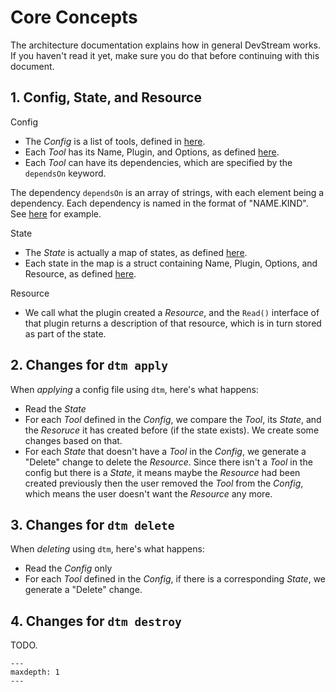 # Core Concepts

The architecture documentation explains how in general DevStream works. If you haven't read it yet, make sure you do that before continuing with this document.

## 1. Config, State, and Resource

Config
- The _Config_ is a list of tools, defined in [here](https://github.com/merico-dev/stream/blob/main/internal/pkg/configloader/config.go#L19).
- Each _Tool_ has its Name, Plugin, and Options, as defined [here](https://github.com/merico-dev/stream/blob/main/internal/pkg/configloader/config.go#L24).
- Each _Tool_ can have its dependencies, which are specified by the `dependsOn` keyword.

The dependency `dependsOn` is an array of strings, with each element being a dependency. Each dependency is named in the format of "NAME.KIND". See [here](https://github.com/merico-dev/stream/blob/main/examples/quickstart.yaml#L16) for example.

State
- The _State_ is actually a map of states, as defined [here](https://github.com/merico-dev/stream/blob/main/internal/pkg/statemanager/state.go#L21).
- Each state in the map is a struct containing Name, Plugin, Options, and Resource, as defined [here](https://github.com/merico-dev/stream/blob/main/internal/pkg/statemanager/state.go#L14).

Resource
- We call what the plugin created a _Resource_, and the `Read()` interface of that plugin returns a description of that resource, which is in turn stored as part of the state.

## 2. Changes for `dtm apply`

When _applying_ a config file using `dtm`, here's what happens:

- Read the _State_
- For each _Tool_ defined in the _Config_, we compare the _Tool_, its _State_, and the _Resoruce_ it has created before (if the state exists). We create some changes based on that.
- For each _State_ that doesn't have a _Tool_ in the _Config_, we generate a "Delete" change to delete the _Resource_. Since there isn't a _Tool_ in the config but there is a _State_, it means maybe the _Resource_ had been created previously then the user removed the _Tool_ from the _Config_, which means the user doesn't want the _Resource_ any more.

## 3. Changes for `dtm delete`

When _deleting_ using `dtm`, here's what happens:

- Read the _Config_ only
- For each _Tool_ defined in the _Config_, if there is a corresponding _State_, we generate a "Delete" change.

## 4. Changes for `dtm destroy`

TODO.

```{toctree}
---
maxdepth: 1
---
```